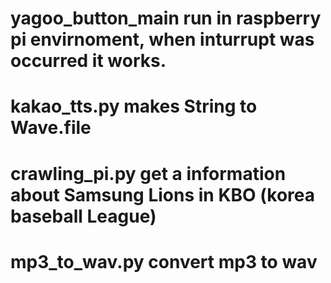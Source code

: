 # yagoo_button_main   run in raspberry pi envirnoment, when inturrupt was occurred it works.

# kakao_tts.py        makes String to Wave.file

# crawling_pi.py      get a information about Samsung Lions in KBO (korea baseball League)

# mp3_to_wav.py       convert mp3 to wav 
